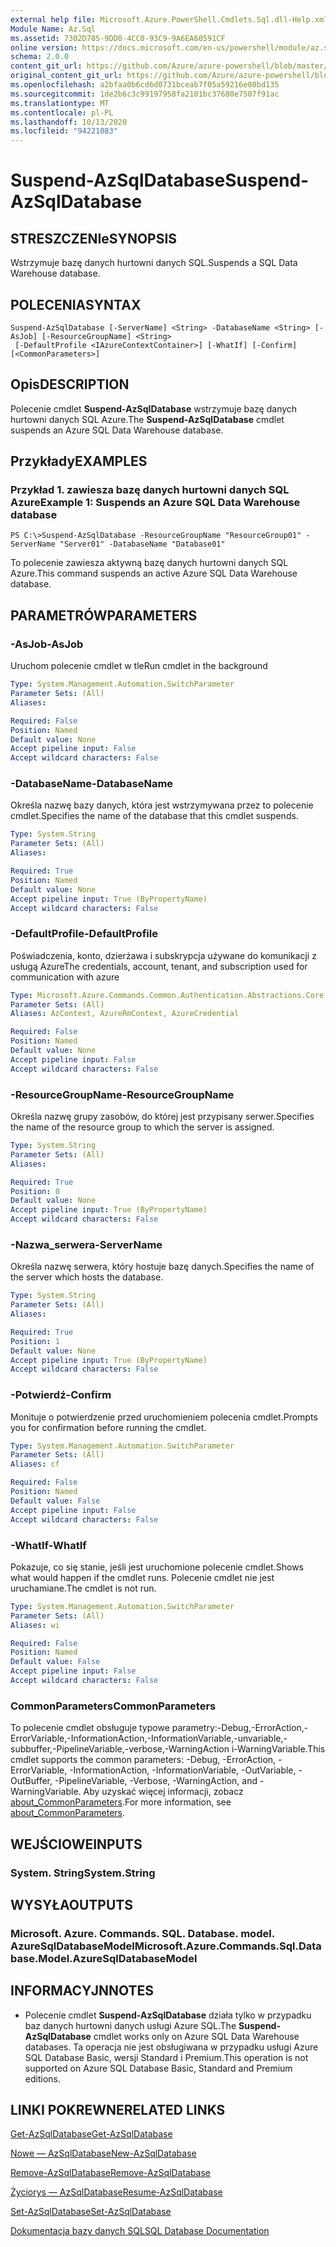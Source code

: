 ```yaml
---
external help file: Microsoft.Azure.PowerShell.Cmdlets.Sql.dll-Help.xml
Module Name: Az.Sql
ms.assetid: 7302D785-9DD0-4CC0-93C9-9A6EA60591CF
online version: https://docs.microsoft.com/en-us/powershell/module/az.sql/suspend-azsqldatabase
schema: 2.0.0
content_git_url: https://github.com/Azure/azure-powershell/blob/master/src/Sql/Sql/help/Suspend-AzSqlDatabase.md
original_content_git_url: https://github.com/Azure/azure-powershell/blob/master/src/Sql/Sql/help/Suspend-AzSqlDatabase.md
ms.openlocfilehash: a2bfaa0b6cd6d0731bceab7f05a59216e80bd135
ms.sourcegitcommit: 1de2b6c3c99197958fa2101bc37680e7507f91ac
ms.translationtype: MT
ms.contentlocale: pl-PL
ms.lasthandoff: 10/13/2020
ms.locfileid: "94221083"
---
```

# <span data-ttu-id="bb3a0-101">Suspend-AzSqlDatabase</span><span class="sxs-lookup"><span data-stu-id="bb3a0-101">Suspend-AzSqlDatabase</span></span>

## <span data-ttu-id="bb3a0-102">STRESZCZENIe</span><span class="sxs-lookup"><span data-stu-id="bb3a0-102">SYNOPSIS</span></span>
<span data-ttu-id="bb3a0-103">Wstrzymuje bazę danych hurtowni danych SQL.</span><span class="sxs-lookup"><span data-stu-id="bb3a0-103">Suspends a SQL Data Warehouse database.</span></span>

## <span data-ttu-id="bb3a0-104">POLECENIA</span><span class="sxs-lookup"><span data-stu-id="bb3a0-104">SYNTAX</span></span>

```
Suspend-AzSqlDatabase [-ServerName] <String> -DatabaseName <String> [-AsJob] [-ResourceGroupName] <String>
 [-DefaultProfile <IAzureContextContainer>] [-WhatIf] [-Confirm] [<CommonParameters>]
```

## <span data-ttu-id="bb3a0-105">Opis</span><span class="sxs-lookup"><span data-stu-id="bb3a0-105">DESCRIPTION</span></span>
<span data-ttu-id="bb3a0-106">Polecenie cmdlet **Suspend-AzSqlDatabase** wstrzymuje bazę danych hurtowni danych SQL Azure.</span><span class="sxs-lookup"><span data-stu-id="bb3a0-106">The **Suspend-AzSqlDatabase** cmdlet suspends an Azure SQL Data Warehouse database.</span></span>

## <span data-ttu-id="bb3a0-107">Przykłady</span><span class="sxs-lookup"><span data-stu-id="bb3a0-107">EXAMPLES</span></span>

### <span data-ttu-id="bb3a0-108">Przykład 1. zawiesza bazę danych hurtowni danych SQL Azure</span><span class="sxs-lookup"><span data-stu-id="bb3a0-108">Example 1: Suspends an Azure SQL Data Warehouse database</span></span>
```
PS C:\>Suspend-AzSqlDatabase -ResourceGroupName "ResourceGroup01" -ServerName "Server01" -DatabaseName "Database01"
```

<span data-ttu-id="bb3a0-109">To polecenie zawiesza aktywną bazę danych hurtowni danych SQL Azure.</span><span class="sxs-lookup"><span data-stu-id="bb3a0-109">This command suspends an active Azure SQL Data Warehouse database.</span></span>

## <span data-ttu-id="bb3a0-110">PARAMETRÓW</span><span class="sxs-lookup"><span data-stu-id="bb3a0-110">PARAMETERS</span></span>

### <span data-ttu-id="bb3a0-111">-AsJob</span><span class="sxs-lookup"><span data-stu-id="bb3a0-111">-AsJob</span></span>
<span data-ttu-id="bb3a0-112">Uruchom polecenie cmdlet w tle</span><span class="sxs-lookup"><span data-stu-id="bb3a0-112">Run cmdlet in the background</span></span>

```yaml
Type: System.Management.Automation.SwitchParameter
Parameter Sets: (All)
Aliases:

Required: False
Position: Named
Default value: None
Accept pipeline input: False
Accept wildcard characters: False
```

### <span data-ttu-id="bb3a0-113">-DatabaseName</span><span class="sxs-lookup"><span data-stu-id="bb3a0-113">-DatabaseName</span></span>
<span data-ttu-id="bb3a0-114">Określa nazwę bazy danych, która jest wstrzymywana przez to polecenie cmdlet.</span><span class="sxs-lookup"><span data-stu-id="bb3a0-114">Specifies the name of the database that this cmdlet suspends.</span></span>

```yaml
Type: System.String
Parameter Sets: (All)
Aliases:

Required: True
Position: Named
Default value: None
Accept pipeline input: True (ByPropertyName)
Accept wildcard characters: False
```

### <span data-ttu-id="bb3a0-115">-DefaultProfile</span><span class="sxs-lookup"><span data-stu-id="bb3a0-115">-DefaultProfile</span></span>
<span data-ttu-id="bb3a0-116">Poświadczenia, konto, dzierżawa i subskrypcja używane do komunikacji z usługą Azure</span><span class="sxs-lookup"><span data-stu-id="bb3a0-116">The credentials, account, tenant, and subscription used for communication with azure</span></span>

```yaml
Type: Microsoft.Azure.Commands.Common.Authentication.Abstractions.Core.IAzureContextContainer
Parameter Sets: (All)
Aliases: AzContext, AzureRmContext, AzureCredential

Required: False
Position: Named
Default value: None
Accept pipeline input: False
Accept wildcard characters: False
```

### <span data-ttu-id="bb3a0-117">-ResourceGroupName</span><span class="sxs-lookup"><span data-stu-id="bb3a0-117">-ResourceGroupName</span></span>
<span data-ttu-id="bb3a0-118">Określa nazwę grupy zasobów, do której jest przypisany serwer.</span><span class="sxs-lookup"><span data-stu-id="bb3a0-118">Specifies the name of the resource group to which the server is assigned.</span></span>

```yaml
Type: System.String
Parameter Sets: (All)
Aliases:

Required: True
Position: 0
Default value: None
Accept pipeline input: True (ByPropertyName)
Accept wildcard characters: False
```

### <span data-ttu-id="bb3a0-119">-Nazwa_serwera</span><span class="sxs-lookup"><span data-stu-id="bb3a0-119">-ServerName</span></span>
<span data-ttu-id="bb3a0-120">Określa nazwę serwera, który hostuje bazę danych.</span><span class="sxs-lookup"><span data-stu-id="bb3a0-120">Specifies the name of the server which hosts the database.</span></span>

```yaml
Type: System.String
Parameter Sets: (All)
Aliases:

Required: True
Position: 1
Default value: None
Accept pipeline input: True (ByPropertyName)
Accept wildcard characters: False
```

### <span data-ttu-id="bb3a0-121">-Potwierdź</span><span class="sxs-lookup"><span data-stu-id="bb3a0-121">-Confirm</span></span>
<span data-ttu-id="bb3a0-122">Monituje o potwierdzenie przed uruchomieniem polecenia cmdlet.</span><span class="sxs-lookup"><span data-stu-id="bb3a0-122">Prompts you for confirmation before running the cmdlet.</span></span>

```yaml
Type: System.Management.Automation.SwitchParameter
Parameter Sets: (All)
Aliases: cf

Required: False
Position: Named
Default value: False
Accept pipeline input: False
Accept wildcard characters: False
```

### <span data-ttu-id="bb3a0-123">-WhatIf</span><span class="sxs-lookup"><span data-stu-id="bb3a0-123">-WhatIf</span></span>
<span data-ttu-id="bb3a0-124">Pokazuje, co się stanie, jeśli jest uruchomione polecenie cmdlet.</span><span class="sxs-lookup"><span data-stu-id="bb3a0-124">Shows what would happen if the cmdlet runs.</span></span>
<span data-ttu-id="bb3a0-125">Polecenie cmdlet nie jest uruchamiane.</span><span class="sxs-lookup"><span data-stu-id="bb3a0-125">The cmdlet is not run.</span></span>

```yaml
Type: System.Management.Automation.SwitchParameter
Parameter Sets: (All)
Aliases: wi

Required: False
Position: Named
Default value: False
Accept pipeline input: False
Accept wildcard characters: False
```

### <span data-ttu-id="bb3a0-126">CommonParameters</span><span class="sxs-lookup"><span data-stu-id="bb3a0-126">CommonParameters</span></span>
<span data-ttu-id="bb3a0-127">To polecenie cmdlet obsługuje typowe parametry:-Debug,-ErrorAction,-ErrorVariable,-InformationAction,-InformationVariable,-unvariable,-subbuffer,-PipelineVariable,-verbose,-WarningAction i-WarningVariable.</span><span class="sxs-lookup"><span data-stu-id="bb3a0-127">This cmdlet supports the common parameters: -Debug, -ErrorAction, -ErrorVariable, -InformationAction, -InformationVariable, -OutVariable, -OutBuffer, -PipelineVariable, -Verbose, -WarningAction, and -WarningVariable.</span></span> <span data-ttu-id="bb3a0-128">Aby uzyskać więcej informacji, zobacz [about_CommonParameters](http://go.microsoft.com/fwlink/?LinkID=113216).</span><span class="sxs-lookup"><span data-stu-id="bb3a0-128">For more information, see [about_CommonParameters](http://go.microsoft.com/fwlink/?LinkID=113216).</span></span>

## <span data-ttu-id="bb3a0-129">WEJŚCIOWE</span><span class="sxs-lookup"><span data-stu-id="bb3a0-129">INPUTS</span></span>

### <span data-ttu-id="bb3a0-130">System. String</span><span class="sxs-lookup"><span data-stu-id="bb3a0-130">System.String</span></span>

## <span data-ttu-id="bb3a0-131">WYSYŁA</span><span class="sxs-lookup"><span data-stu-id="bb3a0-131">OUTPUTS</span></span>

### <span data-ttu-id="bb3a0-132">Microsoft. Azure. Commands. SQL. Database. model. AzureSqlDatabaseModel</span><span class="sxs-lookup"><span data-stu-id="bb3a0-132">Microsoft.Azure.Commands.Sql.Database.Model.AzureSqlDatabaseModel</span></span>

## <span data-ttu-id="bb3a0-133">INFORMACYJN</span><span class="sxs-lookup"><span data-stu-id="bb3a0-133">NOTES</span></span>
* <span data-ttu-id="bb3a0-134">Polecenie cmdlet **Suspend-AzSqlDatabase** działa tylko w przypadku baz danych hurtowni danych usługi Azure SQL.</span><span class="sxs-lookup"><span data-stu-id="bb3a0-134">The **Suspend-AzSqlDatabase** cmdlet works only on Azure SQL Data Warehouse databases.</span></span> <span data-ttu-id="bb3a0-135">Ta operacja nie jest obsługiwana w przypadku usługi Azure SQL Database Basic, wersji Standard i Premium.</span><span class="sxs-lookup"><span data-stu-id="bb3a0-135">This operation is not supported on Azure SQL Database Basic, Standard and Premium editions.</span></span>

## <span data-ttu-id="bb3a0-136">LINKI POKREWNE</span><span class="sxs-lookup"><span data-stu-id="bb3a0-136">RELATED LINKS</span></span>

[<span data-ttu-id="bb3a0-137">Get-AzSqlDatabase</span><span class="sxs-lookup"><span data-stu-id="bb3a0-137">Get-AzSqlDatabase</span></span>](./Get-AzSqlDatabase.md)

[<span data-ttu-id="bb3a0-138">Nowe — AzSqlDatabase</span><span class="sxs-lookup"><span data-stu-id="bb3a0-138">New-AzSqlDatabase</span></span>](./New-AzSqlDatabase.md)

[<span data-ttu-id="bb3a0-139">Remove-AzSqlDatabase</span><span class="sxs-lookup"><span data-stu-id="bb3a0-139">Remove-AzSqlDatabase</span></span>](./Remove-AzSqlDatabase.md)

[<span data-ttu-id="bb3a0-140">Życiorys — AzSqlDatabase</span><span class="sxs-lookup"><span data-stu-id="bb3a0-140">Resume-AzSqlDatabase</span></span>](./Resume-AzSqlDatabase.md)

[<span data-ttu-id="bb3a0-141">Set-AzSqlDatabase</span><span class="sxs-lookup"><span data-stu-id="bb3a0-141">Set-AzSqlDatabase</span></span>](./Set-AzSqlDatabase.md)

[<span data-ttu-id="bb3a0-142">Dokumentacja bazy danych SQL</span><span class="sxs-lookup"><span data-stu-id="bb3a0-142">SQL Database Documentation</span></span>](https://docs.microsoft.com/azure/sql-database/)


